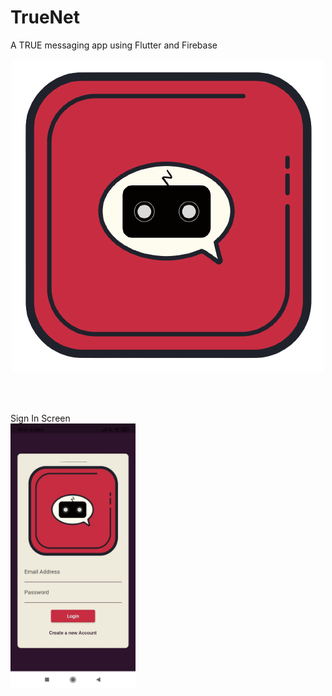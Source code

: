 # TrueNet

A TRUE messaging app using Flutter and Firebase 


<p align="center">
  <img src="https://github.com/rokkam7784/true_net/blob/main/images/TrueNet-noBg.png" alt="TrueNet Logo" />
</p>
<!-- <img src="https://github.com/rokkam7784/true_net/blob/main/images/TrueNet-noBg.png" alt="TrueNet Logo" /> -->

<br><br>

Sign In Screen
<br>
<img src="https://github.com/rokkam7784/true_net/blob/main/images/TrueNetSS/SignIn.jpeg" alt="SignIn" width="200"/>
